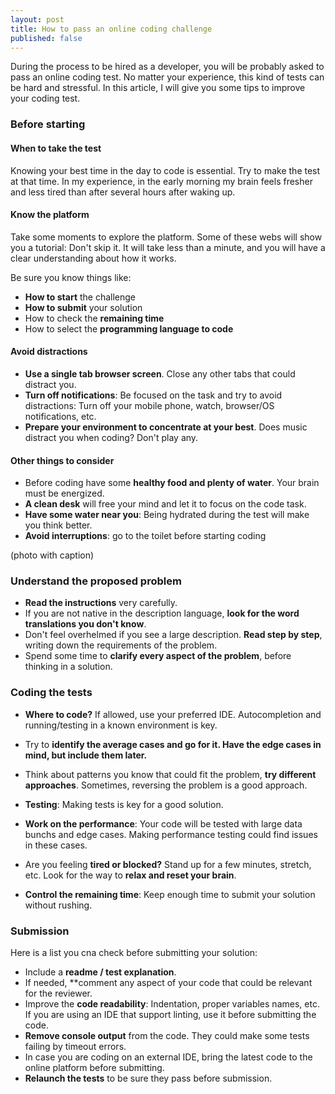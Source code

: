 ```yaml
---
layout: post
title: How to pass an online coding challenge
published: false
---
```


During the process to be hired as a developer, you will be probably asked to pass an online coding test.
No matter your experience, this kind of tests can be hard and stressful.
In this article, I will give you some tips to improve your coding test.

### Before starting

#### When to take the test
Knowing your best time in the day to code is essential. Try to make the test at that time.
In my experience, in the early morning my brain feels fresher and less tired than after several hours after waking up.

#### Know the platform
Take some moments to explore the platform. Some of these webs will show you a tutorial: Don't skip it.
It will take less than a minute, and you will have a clear understanding about how it works.

Be sure you know things like:
- **How to start** the challenge
- **How to submit** your solution
- How to check the **remaining time**
- How to select the **programming language to code**

#### Avoid distractions
- **Use a single tab browser screen**. Close any other tabs that could distract you.
- **Turn off notifications**: Be focused on the task and try to avoid distractions: Turn off your mobile phone, watch, browser/OS notifications, etc.
- **Prepare your environment to concentrate at your best**. Does music distract you when coding? Don't play any.

#### Other things to consider
- Before coding have some **healthy food and plenty of water**. Your brain must be energized.
- **A clean desk** will free your mind and let it to focus on the code task.
- **Have some water near you**: Being hydrated during the test will make you think better.
- **Avoid interruptions**: go to the toilet before starting coding

(photo with caption)

### Understand the proposed problem

- **Read the instructions** very carefully.
- If you are not native in the description language, **look for the word translations you don't know**.
- Don't feel overhelmed if you see a large description. **Read step by step**, writing down the requirements of the problem.
- Spend some time to **clarify every aspect of the problem**, before thinking in a solution.

### Coding the tests
- **Where to code?** If allowed, use your preferred IDE. Autocompletion and running/testing in a known environment is key.

- Try to **identify the average cases and go for it. Have the edge cases in mind, but include them later.**
- Think about patterns you know that could fit the problem, **try different approaches**. Sometimes, reversing the problem is a good approach.
- **Testing**: Making tests is key for a good solution.
- **Work on the performance**: Your code will be tested with large data bunchs and edge cases. Making performance testing could find issues in these cases.

- Are you feeling **tired or blocked?** Stand up for a few minutes, stretch, etc. Look for the way to **relax and reset your brain**.
- **Control the remaining time**: Keep enough time to submit your solution without rushing.

### Submission

Here is a list you cna check before submitting your solution:

- Include a **readme / test explanation**.
- If needed, **comment any aspect of your code that could be relevant for the reviewer.
- Improve the **code readability**: Indentation, proper variables names, etc. If you are using an IDE that support linting, use it before submitting the code.
- **Remove console output** from the code. They could make some tests failing by timeout errors.
- In case you are coding on an external IDE, bring the latest code to the online platform before submitting.
- **Relaunch the tests** to be sure they pass before submission.
